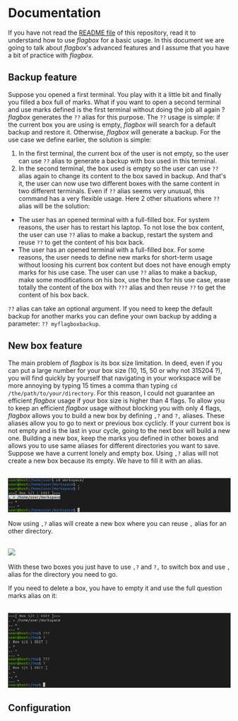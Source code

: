 # Documentation

If you have not read the
[README file](https://github.com/pabtomas/flagbox/blob/master/README.md) of
this repository, read it to understand how to use *flagbox* for a basic usage.
In this document we are going to talk about *flagbox*'s advanced features and
I assume that you have a bit of practice with *flagbox*.

## Backup feature

Suppose you opened a first terminal. You play with it a little bit and finally
you filled a box full of marks. What if you want to open a second terminal and
use marks defined is the first terminal without doing the job all again ?
*flagbox* generates the `??` alias for this purpose. The `??` usage is simple:
if the current box you are using is empty, *flagbox* will search for a default
backup and restore it. Otherwise, *flagbox* will generate a backup. For the
use case we define earlier, the solution is simple:
1) In the first terminal, the current box of the user is not empty, so the
user can use `??` alias to generate a backup with box used in this terminal.
2) In the second terminal, the box used is empty so the user can use `??`
alias again to change its content to the box saved in backup. And that's it,
the user can now use two different boxes with the same content in
two different terminals.
Even if `??` alias seems very unusual, this command has a very flexible usage.
Here 2 other situations where `??` alias will be the solution:
- The user has an opened terminal with a full-filled box. For system reasons,
the user has to restart his laptop. To not lose the box content, the user can
use `??` alias to make a backup, restart the system and reuse `??` to get the
content of his box back.
- The user has an opened terminal with a full-filled box. For some reasons,
the user needs to define new marks for short-term usage without loosing his
current box content but does not have enough empty marks for his use case.
The user can use `??` alias to make a backup, make some modifications on his
box, use the box for his use case, erase totally the content of the box with
`???` alias and then reuse `??` to get the content of his box back.

`??` alias can take an optional argument. If you need to keep the default
backup for another marks you can define your own backup by adding a parameter:
`?? myflagboxbackup`.

## New box feature

The main problem of *flagbox* is its box size limitation. In deed, even if you
can put a large number for your box size (10, 15, 50 or why not 315204 ?), you
will find quickly by yourself that navigating in your workspace will be more
annoying by typing 15 times a comma than typing
`cd /the/path/to/your/directory`. For this reason, I could not guarantee an
efficient *flagbox* usage if your box size is higher than 4 flags. To allow
you to keep an efficient *flagbox* usage without blocking you with only 4
flags, *flagbox* allows you to build a new box by defining `,?` and `?,`
aliases. These aliases allow you to go to next or previous box cyclicly.
If your current box is not empty and is the last in your cycle, going to the
next box will build a new one. Building a new box, keep the marks you defined
in other boxes and allows you to use same aliases for different directories
you want to save.
Suppose we have a current lonely and empty box. Using `,?` alias will not
create a new box because its empty. We have to fill it with an alias.

</br>
<img src="/media/filledbox.png">
</br>

Now using `,?` alias will create a new box where you can reuse `,` alias for
an other directory.

</br>
<img src="/media/box2.png">
</br>

With these two boxes you just have to use `,?` and `?,` to switch box and use
`,` alias for the directory you need to go.

If you need to delete a box, you have to empty it and use the full question
marks alias on it:

</br>
<img src="/media/deletebox.png">
</br>

## Configuration
